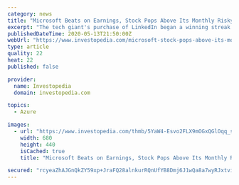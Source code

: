 ```yaml
---
category: news
title: "Microsoft Beats on Earnings, Stock Pops Above Its Monthly Risky Level"
excerpt: "The tech giant's purchase of LinkedIn began a winning streak of 16 consecutive quarters beating earnings estimates."
publishedDateTime: 2020-05-13T21:50:00Z
webUrl: "https://www.investopedia.com/microsoft-stock-pops-above-its-monthly-risky-level-4844946"
type: article
quality: 22
heat: 22
published: false

provider:
  name: Investopedia
  domain: investopedia.com

topics:
  - Azure

images:
  - url: "https://www.investopedia.com/thmb/5YaW4-Esvo2FLX9mOGxQGlOqq_s=/680x440/filters:fill(auto,1)/microsoft_istock_522326598-e3cac41639634442896e47e54c13012a.jpg"
    width: 680
    height: 440
    isCached: true
    title: "Microsoft Beats on Earnings, Stock Pops Above Its Monthly Risky Level"

secured: "rcyeaZhAJGnQkZY59xp+JraFQ28alnkurRQnUfYB8Dmj6J1wQa8a7wyRJxtvivM+uacv6SQTgkTDAopnh5tIfIIQHpvmK8LLmtY5pwLad9WerrPZ59MtAAt6DkwCtL0qJuP1+N5wcr090MzfYYf60/DvjaSzN5ftsunDlwT8qzX7H/5r/vtLHyFuKEtq/JWZ59AeBULmAQllvGiBBTmfRwYbAQtaLAk3LZFQ4Z5yKb7Zhp/LA+w/iFR697CRuxe2SEEslKaSzD0FkzkxGQAGstW941iXjKJTm3Rb4OY0bh8Juy0vdA3b8Fn0m8S4jfKbAWBoKbKNRwEvvCCasvpH152zzjm2vEFdyugT/Qs6oqEBIKMZdFRceVfMZkDk+EsjsD9II51k1Vfu6tmZLXfNpO9Zj9VondPa24qqcdiGb8ZDhgZf9En7CaQOSnzTwWpm452t6QpLbQvKD521M+O2mUI5KXUCATVkPpOs9LGVEs4=;jhEtZpSE5+MmVIXsyQ/oHA=="
---
```


